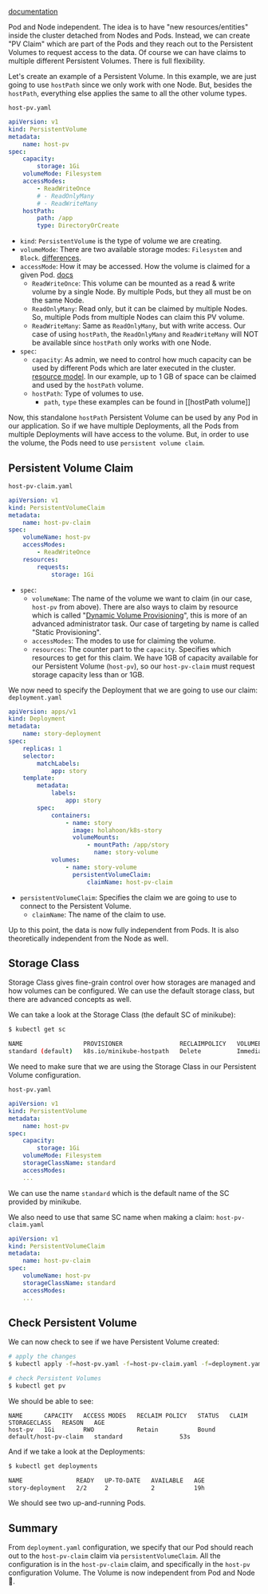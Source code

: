 [documentation](https://kubernetes.io/docs/concepts/storage/persistent-volumes/)

Pod and Node independent. The idea is to have "new resources/entities" inside the cluster detached from Nodes and Pods. Instead, we can create "PV Claim" which are part of the Pods and they reach out to the Persistent Volumes to request access to the data. Of course we can have claims to multiple different Persistent Volumes. There is full flexibility.

Let's create an example of a Persistent Volume. In this example, we are just going to use `hostPath` since we only work with one Node. But, besides the `hostPath`, everything else applies the same to all the other volume types.

`host-pv.yaml`
```yaml
apiVersion: v1
kind: PersistentVolume
metadata:
	name: host-pv
spec:
	capacity:
		storage: 1Gi
	volumeMode: Filesystem
	accessModes:
		- ReadWriteOnce
		# - ReadOnlyMany
		# - ReadWriteMany
	hostPath:
		path: /app
		type: DirectoryOrCreate
```

- `kind`: `PersistentVolume` is the type of volume we are creating.
- `volumeMode`: There are two available storage modes: `Filesystem` and `Block`. [differences](https://www.computerweekly.com/feature/Storage-pros-and-cons-Block-vs-file-vs-object-storage).
- `accessMode`: How it may be accessed. How the volume is claimed for a given Pod. [docs](https://kubernetes.io/docs/concepts/storage/persistent-volumes/#access-modes)
	- `ReadWriteOnce`: This volume can be mounted as a read & write volume by a single Node. By multiple Pods, but they all must be on the same Node.
	- `ReadOnlyMany`: Read only, but it can be claimed by multiple Nodes. So, multiple Pods from multiple Nodes can claim this PV volume.
	- `ReadWriteMany`: Same as `ReadOnlyMany`, but with write access.
	Our case of using `hostPath`, the `ReadOnlyMany` and `ReadWriteMany` will NOT be available since `hostPath` only works with one Node.
- `spec`:
	- `capacity`: As admin, we need to control how much capacity can be used by different Pods which are later executed in the cluster. [resource model](https://github.com/kubernetes/design-proposals-archive/blob/main/scheduling/resources.md#resource-specifications). In our example, up to 1 GB of space can be claimed and used by the `hostPath` volume.
	- `hostPath`: Type of volumes to use.
		- `path`, `type` these examples can be found in [[hostPath volume]]

Now, this standalone `hostPath` Persistent Volume can be used by any Pod in our application. So if we have multiple Deployments, all the Pods from multiple Deployments will have access to the volume.
But, in order to use the volume, the Pods need to use `persistent volume claim`.

## Persistent Volume Claim

`host-pv-claim.yaml`
```yaml
apiVersion: v1
kind: PersistentVolumeClaim
metadata:
	name: host-pv-claim
spec:
	volumeName: host-pv
	accessModes:
		- ReadWriteOnce
	resources:
		requests:
			storage: 1Gi
```

- `spec`:
	- `volumeName`: The name of the volume we want to claim (in our case, `host-pv` from above).
		There are also ways to claim by resource which is called "[Dynamic Volume Provisioning](https://kubernetes.io/docs/concepts/storage/dynamic-provisioning/)", this is more of an advanced administrator task. Our case of targeting by name is called "Static Provisioning".
	- `accessModes`: The modes to use for claiming the volume. 
	- `resources`: The counter part to the `capacity`. Specifies which resources to get for this claim. We have 1GB of capacity available for our Persistent Volume (`host-pv`), so our `host-pv-claim` must request storage capacity less than or 1GB.

We now need to specify the Deployment that we are going to use our claim:
`deployment.yaml`
```yaml
apiVersion: apps/v1
kind: Deployment
metadata:
	name: story-deployment
spec:
	replicas: 1
	selector:
		matchLabels:
			app: story
	template:
		metadata:
			labels:
				app: story
		spec:
			containers:
				- name: story
				  image: holahoon/k8s-story
				  volumeMounts:
					  - mountPath: /app/story
					    name: story-volume
			volumes:
				- name: story-volume
				  persistentVolumeClaim:
					  claimName: host-pv-claim
```

- `persistentVolumeClaim`: Specifies the claim we are going to use to connect to the Persistent Volume.
	- `claimName`: The name of the claim to use.

Up to this point, the data is now fully independent from Pods. It is also theoretically independent from the Node as well.

## Storage Class

Storage Class gives fine-grain control over how storages are managed and how volumes can be configured. We can use the default storage class, but there are advanced concepts as well.

We can take a look at the Storage Class (the default SC of minikube):
```bash
$ kubectl get sc

NAME                 PROVISIONER                RECLAIMPOLICY   VOLUMEBINDINGMODE   ALLOWVOLUMEEXPANSION   AGE
standard (default)   k8s.io/minikube-hostpath   Delete          Immediate           false                  6d15h
```

We need to make sure that we are using the Storage Class in our Persistent Volume configuration.

`host-pv.yaml`
```yaml
apiVersion: v1
kind: PersistentVolume
metadata:
	name: host-pv
spec:
	capacity:
		storage: 1Gi
	volumeMode: Filesystem
	storageClassName: standard
	accessModes:
	...
```
We can use the name `standard` which is the default name of the SC provided by minikube.

We also need to use that same SC name when making a claim:
`host-pv-claim.yaml`
```yaml
apiVersion: v1
kind: PersistentVolumeClaim
metadata:
	name: host-pv-claim
spec:
	volumeName: host-pv
	storageClassName: standard
	accessModes:
	...
```

## Check Persistent Volume

We can now check to see if we have Persistent Volume created:
```bash
# apply the changes
$ kubectl apply -f=host-pv.yaml -f=host-pv-claim.yaml -f=deployment.yaml

# check Persistent Volumes
$ kubectl get pv
```

We should be able to see:
```
NAME      CAPACITY   ACCESS MODES   RECLAIM POLICY   STATUS   CLAIM                   STORAGECLASS   REASON   AGE
host-pv   1Gi        RWO            Retain           Bound    default/host-pv-claim   standard                53s
```

And if we take a look at the Deployments:
```bash
$ kubectl get deployments

NAME               READY   UP-TO-DATE   AVAILABLE   AGE
story-deployment   2/2     2            2           19h
```
We should see two up-and-running Pods.

## Summary

From `deployment.yaml` configuration, we specify that our Pod should reach out to the `host-pv-claim` claim via `persistentVolumeClaim`. All the configuration is in the `host-pv-claim` claim, and specifically in the `host-pv` configuration Volume.
The Volume is now independent from Pod and Node 🎉.

